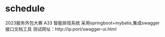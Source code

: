 # schedule
2023服务外包大赛
A33 智能排班系统
采用springboot+mybatis,集成swagger接口文档工具
测试网址：http://ip:port/swagger-ui.html
